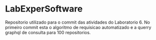 # LabExperSoftware
Repositorio utilizado para o commit das atividades do Laboratorio 6.
No primeiro commit esta o algoritmo de requisicao automatizado e a querry graphql de consulta para 100 repositorios.
